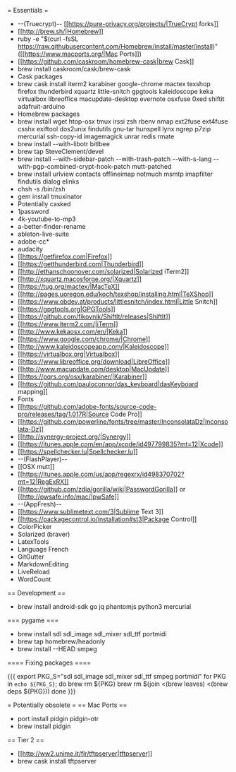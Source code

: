 = Essentials =

 * --(Truecrypt)-- [[https://pure-privacy.org/projects/|TrueCrypt forks]]
 * [[http://brew.sh/|Homebrew]]
  * ruby -e "$(curl -fsSL https://raw.githubusercontent.com/Homebrew/install/master/install)" ([[https://www.macports.org/|Mac Ports]])
 * [[https://github.com/caskroom/homebrew-cask|brew Cask]]
  * brew install caskroom/cask/brew-cask
 * Cask packages
  * brew cask install iterm2 karabiner google-chrome mactex texshop firefox thunderbird xquartz little-snitch gpgtools kaleidoscope keka virtualbox libreoffice macupdate-desktop evernote osxfuse 0xed shiftit adafruit-arduino
 * Homebrew packages
  * brew install wget htop-osx tmux irssi zsh rbenv nmap ext2fuse ext4fuse csshx exiftool dos2unix findutils gnu-tar hunspell lynx ngrep p7zip mercurial ssh-copy-id imagemagick unrar redis rmate
  * brew install --with-libotr bitlbee
  * brew tap SteveClement/devel
  * brew install --with-sidebar-patch --with-trash-patch --with-s-lang --with-pgp-combined-crypt-hook-patch mutt-patched
  * brew install urlview contacts offlineimap notmuch msmtp imapfilter findutils dialog elinks
 * chsh -s /bin/zsh
 * gem install tmuxinator
 * Potentially casked
  * 1password
  * 4k-youtube-to-mp3
  * a-better-finder-rename
  * ableton-live-suite
  * adobe-cc*
  * audacity
  * [[https://getfirefox.com|Firefox]]
  * [[https://getthunderbird.com|Thunderbird]]
  * [[http://ethanschoonover.com/solarized|Solarized iTerm2]]
  * [[http://xquartz.macosforge.org/|Xquartz]]
  * [[https://tug.org/mactex/|MacTeX]]
  * [[http://pages.uoregon.edu/koch/texshop/installing.html|TeXShop]]
  * [[https://www.obdev.at/products/littlesnitch/index.html|Little Snitch]]
  * [[https://gpgtools.org|GPGTools]]
  * [[https://github.com/fikovnik/ShiftIt/releases|ShiftIt]]
  * [[https://www.iterm2.com/|iTerm]]
  * [[http://www.kekaosx.com/en/|Keka]]
  * [[https://www.google.com/chrome/|Chrome]]
  * [[http://www.kaleidoscopeapp.com/|Kaleidoscope]]
  * [[https://virtualbox.org|Virtualbox]]
  * [[https://www.libreoffice.org/download|LibreOffice]]
  * [[http://www.macupdate.com/desktop|MacUpdate]]
  * [[https://pqrs.org/osx/karabiner/|Karabiner]]
   * [[https://github.com/pauloconnor/das_keyboard|dasKeyboard mapping]]
 * Fonts
  * [[https://github.com/adobe-fonts/source-code-pro/releases/tag/1.017R|Source Code Pro]]
  * [[https://github.com/powerline/fonts/tree/master/InconsolataDz|Inconsolata-Dz]]
 * [[http://synergy-project.org/|Synergy]]
 * [[https://itunes.apple.com/en/app/xcode/id497799835?mt=12|Xcode]]
 * [[https://spellchecker.lu|Spellchecker.lu]]
 * --(FlashPlayer)--
 * [[OSX mutt]]
 * [[https://itunes.apple.com/us/app/regexrx/id498370702?mt=12|RegExRX]]
 * [[https://github.com/zdia/gorilla/wiki|PasswordGorilla]] or [[http://pwsafe.info/mac/|pwSafe]]
 * --(AppFresh)--
 * [[https://www.sublimetext.com/3|Sublime Text 3]]
  * [[https://packagecontrol.io/installation#st3|Package Control]]
  * ColorPicker
  * Solarized (braver)
  * LatexTools
  * Language French
  * GitGutter
  * MarkdownEditing
  * LiveReload
  * WordCount

== Development ==

 * brew install android-sdk go jq phantomjs python3 mercurial 

=== pygame ===
 * brew install sdl sdl_image sdl_mixer sdl_ttf portmidi
 * brew tap homebrew/headonly
 * brew install --HEAD smpeg

==== Fixing packages ====

{{{
export PKG_S="sdl sdl_image sdl_mixer sdl_ttf smpeg portmidi"
for PKG in `echo ${PKG_S}`; do
   brew rm ${PKG}
   brew rm $(join <(brew leaves) <(brew deps ${PKG}))
done 
}}}

= Potentially obsolete =
== Mac Ports ==

 * port install pidgin pidgin-otr
  * brew install pidgin

== Tier 2 ==
 * [[http://ww2.unime.it/flr/tftpserver|tftpserver]]
  * brew cask install tftpserver
